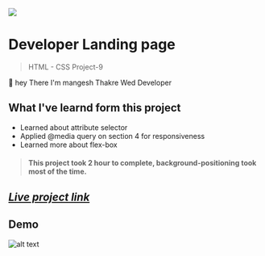 ![](https://img.shields.io/badge/Live%20Project%209-Developer%20Landing%20Page-brightgreen)

# Developer Landing page
> HTML - CSS Project-9

🙌 hey There I'm mangesh Thakre Wed Developer 
##  What I've learnd form this project 
 
 - Learned about attribute selector 
 - Applied @media query on section 4 for responsiveness
 - Learned more about flex-box  

> #### This project took 2 hour to complete, background-positioning took most of the time.  

 ##  _[Live project link](https://full-stack-js-html-css-project-9.netlify.app/  "HTML-CSS_Project-9" )_

## Demo

![alt text](https://github.com/MangeshThakre/HTML-CSS-Project-9/blob/master/project-9.gif)

